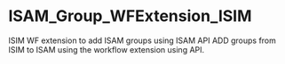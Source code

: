 # ISAM_Group_WFExtension_ISIM
ISIM WF extension to add ISAM groups using ISAM API
ADD groups from ISIM to ISAM using the workflow extension using API.
